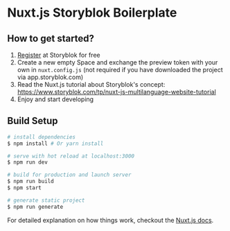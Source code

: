 # Nuxt.js Storyblok Boilerplate

## How to get started?

1. [Register](https://app.storyblok.com/#!/signup) at Storyblok for free
2. Create a new empty Space and exchange the preview token with your own in ```nuxt.config.js``` (not required if you have downloaded the project via app.storyblok.com)
3. Read the Nuxt.js tutorial about Storyblok's concept: https://www.storyblok.com/tp/nuxt-js-multilanguage-website-tutorial
4. Enjoy and start developing

## Build Setup

``` bash
# install dependencies
$ npm install # Or yarn install

# serve with hot reload at localhost:3000
$ npm run dev

# build for production and launch server
$ npm run build
$ npm start

# generate static project
$ npm run generate
```

For detailed explanation on how things work, checkout the [Nuxt.js docs](https://github.com/nuxt/nuxt.js).

